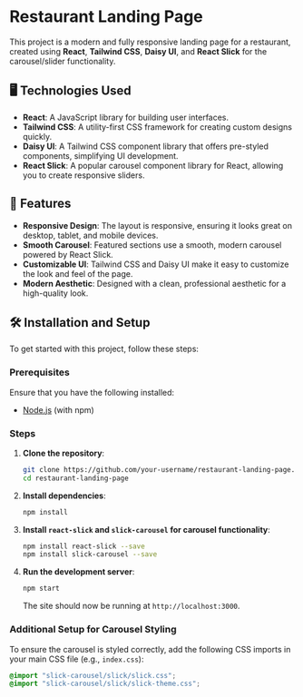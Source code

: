 # Restaurant Landing Page

This project is a modern and fully responsive landing page for a restaurant, created using **React**, **Tailwind CSS**, **Daisy UI**, and **React Slick** for the carousel/slider functionality.

## 🖥️ Technologies Used

- **React**: A JavaScript library for building user interfaces.
- **Tailwind CSS**: A utility-first CSS framework for creating custom designs quickly.
- **Daisy UI**: A Tailwind CSS component library that offers pre-styled components, simplifying UI development.
- **React Slick**: A popular carousel component library for React, allowing you to create responsive sliders.

## 📸 Features

- **Responsive Design**: The layout is responsive, ensuring it looks great on desktop, tablet, and mobile devices.
- **Smooth Carousel**: Featured sections use a smooth, modern carousel powered by React Slick.
- **Customizable UI**: Tailwind CSS and Daisy UI make it easy to customize the look and feel of the page.
- **Modern Aesthetic**: Designed with a clean, professional aesthetic for a high-quality look.

## 🛠️ Installation and Setup

To get started with this project, follow these steps:

### Prerequisites

Ensure that you have the following installed:
- [Node.js](https://nodejs.org/) (with npm)

### Steps

1. **Clone the repository**:

    ```bash
    git clone https://github.com/your-username/restaurant-landing-page.git
    cd restaurant-landing-page
    ```

2. **Install dependencies**:

    ```bash
    npm install
    ```

3. **Install `react-slick` and `slick-carousel` for carousel functionality**:

    ```bash
    npm install react-slick --save
    npm install slick-carousel --save
    ```

4. **Run the development server**:

    ```bash
    npm start
    ```

   The site should now be running at `http://localhost:3000`.

### Additional Setup for Carousel Styling

To ensure the carousel is styled correctly, add the following CSS imports in your main CSS file (e.g., `index.css`):

```css
@import "slick-carousel/slick/slick.css";
@import "slick-carousel/slick/slick-theme.css";
